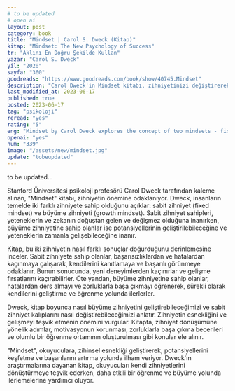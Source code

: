 ```yaml
---
# to be updated
# open ai
layout: post
category: book
title: "Mindset | Carol S. Dweck (Kitap)"
kitap: "Mindset: The New Psychology of Success"
tr: "Aklını En Doğru Şekilde Kullan"
yazar: "Carol S. Dweck"
yil: "2020"
sayfa: "360"
goodreads: "https://www.goodreads.com/book/show/40745.Mindset"
description: "Carol Dweck'in Mindset kitabı, zihniyetinizi değiştirerek başarıyı artırmanın yollarını keşfetmenizi sağlayan bir rehberdir."
last_modified_at: 2023-06-17
published: true
posted: 2023-06-17
tag: "psikoloji"
reread: "yes"
rating: "5"
eng: "Mindset by Carol Dweck explores the concept of two mindsets - fixed and growth - and their impact on personal development and success. It provides practical strategies to cultivate a growth mindset, embrace challenges, and unlock one's full potential."
openai: "yes"
num: "339"
image: "/assets/new/mindset.jpg"
update: "tobeupdated"
---
```


to be updated...

Stanford Üniversitesi psikoloji profesörü Carol Dweck tarafından kaleme alınan, "Mindset" kitabı, zihniyetin önemine odaklanıyor. Dweck, insanların temelde iki farklı zihniyete sahip olduğunu açıklar: sabit zihniyet (fixed mindset) ve büyüme zihniyeti (growth mindset). Sabit zihniyet sahipleri, yeteneklerin ve zekanın doğuştan gelen ve değişmez olduğuna inanırken, büyüme zihniyetine sahip olanlar ise potansiyellerinin geliştirilebileceğine ve yeteneklerin zamanla gelişebileceğine inanır.

Kitap, bu iki zihniyetin nasıl farklı sonuçlar doğurduğunu derinlemesine inceler. Sabit zihniyete sahip olanlar, başarısızlıklardan ve hatalardan kaçınmaya çalışarak, kendilerini kanıtlamaya ve başarılı görünmeye odaklanır. Bunun sonucunda, yeni deneyimlerden kaçınırlar ve gelişme fırsatlarını kaçırabilirler. Öte yandan, büyüme zihniyetine sahip olanlar, hatalardan ders almayı ve zorluklarla başa çıkmayı öğrenerek, sürekli olarak kendilerini geliştirme ve öğrenme yolunda ilerlerler.

Dweck, kitap boyunca nasıl büyüme zihniyetini geliştirebileceğimizi ve sabit zihniyet kalıplarını nasıl değiştirebileceğimizi anlatır. Zihniyetin esnekliğini ve gelişmeyi teşvik etmenin önemini vurgular. Kitapta, zihniyet dönüşümüne yönelik adımlar, motivasyonun korunması, zorluklarla başa çıkma becerileri ve olumlu bir öğrenme ortamının oluşturulması gibi konular ele alınır.

"Mindset", okuyuculara, zihinsel esnekliği geliştirerek, potansiyellerini keşfetme ve başarılarını artırma yolunda ilham veriyor. Dweck'in araştırmalarına dayanan kitap, okuyucuları kendi zihniyetlerini dönüştürmeye teşvik ederken, daha etkili bir öğrenme ve büyüme yolunda ilerlemelerine yardımcı oluyor.

